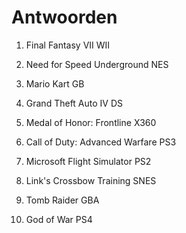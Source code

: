 # Antwoorden

1. Final Fantasy VII WII
   
2. Need for Speed Underground NES
   
3. Mario Kart GB
   
4. Grand Theft Auto IV DS
   
5. Medal of Honor: Frontline X360
   
6. Call of Duty: Advanced Warfare PS3
   
7. Microsoft Flight Simulator PS2
   
8. Link's Crossbow Training SNES
   
9.  Tomb Raider GBA
    
10. God of War PS4